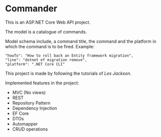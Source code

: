 # Commander

This is an ASP.NET Core Web API project.

The model is a catalogue of commands. 

Model schema include, a command title, the command and the platform in which the command is to be fired.
Example:
```
"howTo": "How to roll back an Entity framework migration",
"line": "dotnet ef migration remove",
"platform": ".NET Core CLI"
```

This project is made by following the tutorials of *Les Jackson*.

Implemented features in the project:
- MVC (No views)
- REST
- Repository Pattern
- Dependency Injection
- EF Core
- DTOs
- Automapper
- CRUD operations
